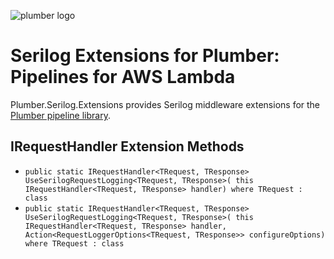 ![plumber logo](https://raw.githubusercontent.com/marklauter/plumber/main/images/plumber.png)
# Serilog Extensions for Plumber: Pipelines for AWS Lambda
Plumber.Serilog.Extensions provides Serilog middleware extensions for the [Plumber pipeline library](https://github.com/marklauter/plumber).

## IRequestHandler Extension Methods
- `public static IRequestHandler<TRequest, TResponse> UseSerilogRequestLogging<TRequest, TResponse>(
    this IRequestHandler<TRequest, TResponse> handler)
    where TRequest : class`
- `public static IRequestHandler<TRequest, TResponse> UseSerilogRequestLogging<TRequest, TResponse>(
    this IRequestHandler<TRequest, TResponse> handler,
    Action<RequestLoggerOptions<TRequest, TResponse>> configureOptions)
    where TRequest : class`  

